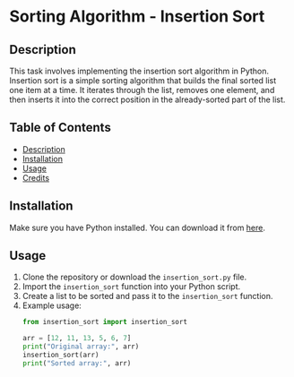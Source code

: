 # Sorting Algorithm - Insertion Sort

## Description
This task involves implementing the insertion sort algorithm in Python. Insertion sort is a simple sorting algorithm that builds the final sorted list one item at a time. It iterates through the list, removes one element, and then inserts it into the correct position in the already-sorted part of the list.

## Table of Contents
- [Description](#description)
- [Installation](#installation)
- [Usage](#usage)
- [Credits](#credits)

## Installation
Make sure you have Python installed. You can download it from [here](https://www.python.org/downloads/).

## Usage
1. Clone the repository or download the `insertion_sort.py` file.
2. Import the `insertion_sort` function into your Python script.
3. Create a list to be sorted and pass it to the `insertion_sort` function.
4. Example usage:
    ```python
    from insertion_sort import insertion_sort

    arr = [12, 11, 13, 5, 6, 7]
    print("Original array:", arr)
    insertion_sort(arr)
    print("Sorted array:", arr)
    ```

